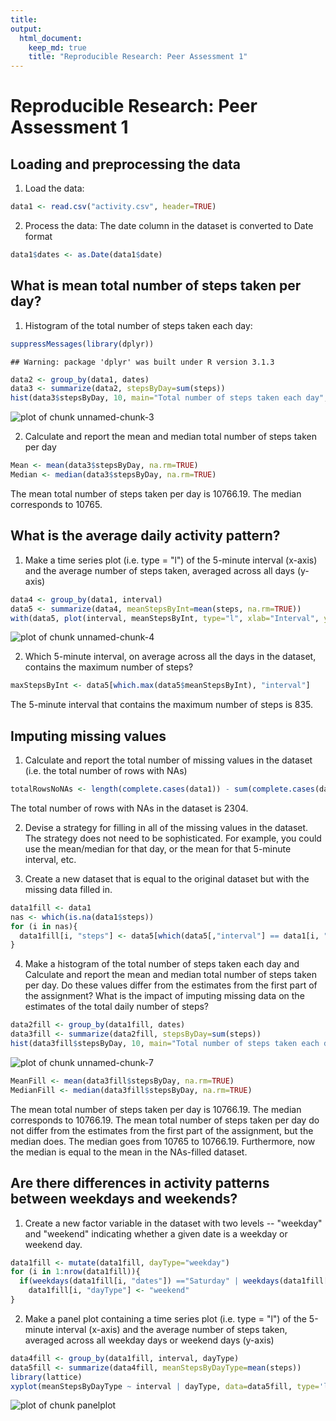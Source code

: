 ```yaml
---
title: 
output: 
  html_document:
    keep_md: true
    title: "Reproducible Research: Peer Assessment 1"
---
```

  
Reproducible Research: Peer Assessment 1
======

## Loading and preprocessing the data

1. Load the data:


```r
data1 <- read.csv("activity.csv", header=TRUE)
```

2. Process the data: The date column in the dataset is converted to Date format


```r
data1$dates <- as.Date(data1$date)
```

## What is mean total number of steps taken per day?

1. Histogram of the total number of steps taken each day:


```r
suppressMessages(library(dplyr))
```

```
## Warning: package 'dplyr' was built under R version 3.1.3
```

```r
data2 <- group_by(data1, dates)
data3 <- summarize(data2, stepsByDay=sum(steps))
hist(data3$stepsByDay, 10, main="Total number of steps taken each day", xlab="Steps by day")
```

![plot of chunk unnamed-chunk-3](figure/unnamed-chunk-3-1.png) 

2. Calculate and report the mean and median total number of steps taken per day


```r
Mean <- mean(data3$stepsByDay, na.rm=TRUE)
Median <- median(data3$stepsByDay, na.rm=TRUE)
```

The mean total number of steps taken per day is 10766.19. The median corresponds to 10765.
  
## What is the average daily activity pattern?

1. Make a time series plot (i.e. type = "l") of the 5-minute interval (x-axis) and the average number of steps taken, averaged across all days (y-axis)


```r
data4 <- group_by(data1, interval)
data5 <- summarize(data4, meanStepsByInt=mean(steps, na.rm=TRUE))
with(data5, plot(interval, meanStepsByInt, type="l", xlab="Interval", ylab="Mean Number of Steps"))
```

![plot of chunk unnamed-chunk-4](figure/unnamed-chunk-4-1.png) 

2. Which 5-minute interval, on average across all the days in the dataset, contains the maximum number of steps?


```r
maxStepsByInt <- data5[which.max(data5$meanStepsByInt), "interval"]
```

The 5-minute interval that contains the maximum number of steps is 835.
  
## Imputing missing values

1. Calculate and report the total number of missing values in the dataset (i.e. the total number of rows with NAs)


```r
totalRowsNoNAs <- length(complete.cases(data1)) - sum(complete.cases(data1))
```

The total number of rows with NAs in the dataset is 2304.

2. Devise a strategy for filling in all of the missing values in the dataset. The strategy does not need to be sophisticated. For example, you could use the mean/median for that day, or the mean for that 5-minute interval, etc.

3. Create a new dataset that is equal to the original dataset but with the missing data filled in.


```r
data1fill <- data1
nas <- which(is.na(data1$steps))
for (i in nas){ 
  data1fill[i, "steps"] <- data5[which(data5[,"interval"] == data1[i, "interval"]), "meanStepsByInt"] 
}
```


4. Make a histogram of the total number of steps taken each day and Calculate and report the mean and median total number of steps taken per day. Do these values differ from the estimates from the first part of the assignment? What is the impact of imputing missing data on the estimates of the total daily number of steps?


```r
data2fill <- group_by(data1fill, dates)
data3fill <- summarize(data2fill, stepsByDay=sum(steps))
hist(data3fill$stepsByDay, 10, main="Total number of steps taken each day", xlab="Steps by day")
```

![plot of chunk unnamed-chunk-7](figure/unnamed-chunk-7-1.png) 

```r
MeanFill <- mean(data3fill$stepsByDay, na.rm=TRUE)
MedianFill <- median(data3fill$stepsByDay, na.rm=TRUE)
```

The mean total number of steps taken per day is 10766.19. The median corresponds to 10766.19. The mean total number of steps taken per day do not differ from the estimates from the first part of the assignment, but the median does. The median goes from 10765 to 10766.19. Furthermore, now the median is equal to the mean in the NAs-filled dataset.

## Are there differences in activity patterns between weekdays and weekends?

1. Create a new factor variable in the dataset with two levels -- "weekday" and "weekend" indicating whether a given date is a weekday or weekend day.


```r
data1fill <- mutate(data1fill, dayType="weekday")
for (i in 1:nrow(data1fill)){
  if(weekdays(data1fill[i, "dates"]) =="Saturday" | weekdays(data1fill[i, "dates"])=="Sunday") 
    data1fill[i, "dayType"] <- "weekend"
}
```

2. Make a panel plot containing a time series plot (i.e. type = "l") of the 5-minute interval (x-axis) and the average number of steps taken, averaged across all weekday days or weekend days (y-axis)


```r
data4fill <- group_by(data1fill, interval, dayType)
data5fill <- summarize(data4fill, meanStepsByDayType=mean(steps))
library(lattice)
xyplot(meanStepsByDayType ~ interval | dayType, data=data5fill, type='l', xlab="Interval", ylab="Mean Number of Steps")
```

![plot of chunk panelplot](figure/panelplot-1.png) 


